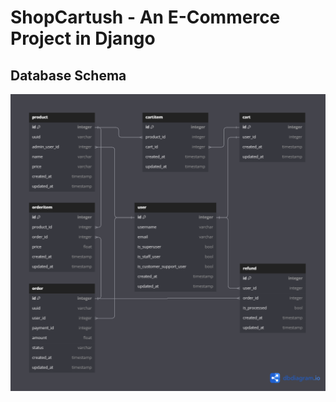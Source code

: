 # ShopCartush - An E-Commerce Project in Django


## Database Schema
![Database Schema](images_for_readme/shopcartush.png)